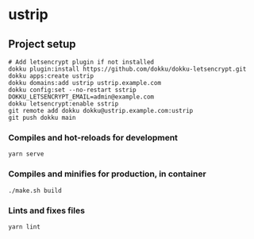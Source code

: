 # ustrip

## Project setup
```
# Add letsencrypt plugin if not installed
dokku plugin:install https://github.com/dokku/dokku-letsencrypt.git
dokku apps:create ustrip
dokku domains:add ustrip ustrip.example.com
dokku config:set --no-restart sstrip DOKKU_LETSENCRYPT_EMAIL=admin@example.com
dokku letsencrypt:enable sstrip
git remote add dokku dokku@ustrip.example.com:ustrip
git push dokku main
```

### Compiles and hot-reloads for development
```
yarn serve
```

### Compiles and minifies for production, in container
```
./make.sh build
```

### Lints and fixes files
```
yarn lint
```
